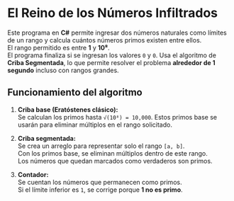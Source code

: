 #  El Reino de los Números Infiltrados

Este programa en **C#** permite ingresar dos números naturales como límites de un rango y calcula cuántos números primos existen entre ellos.  
El rango permitido es entre **1** y **10⁸**.  
El programa finaliza si se ingresan los valores `0` y `0`.
Usa el algoritmo de **Criba Segmentada**, lo que permite resolver el problema **alrededor de 1 segundo** incluso con rangos grandes.  

## Funcionamiento del algoritmo
1. **Criba base (Eratóstenes clásico):**  
   Se calculan los primos hasta `√(10⁸) = 10,000`. Estos primos base se usarán para eliminar múltiplos en el rango solicitado.

2. **Criba segmentada:**  
   Se crea un arreglo para representar solo el rango `[a, b]`.  
   Con los primos base, se eliminan múltiplos dentro de este rango.  
   Los números que quedan marcados como verdaderos son primos.

3. **Contador:**  
   Se cuentan los números que permanecen como primos.  
   Si el límite inferior es `1`, se corrige porque **1 no es primo**.  

